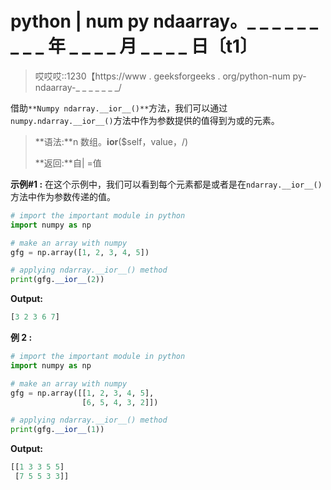 # python | num py ndaarray。_ _ _ _ _ _ _ _ _ 年 _ _ _ _ 月 _ _ _ _ 日〔t1〕

> 哎哎哎::1230【https://www . geeksforgeeks . org/python-num py-ndaarray-_ _ _ _ _ _ _/

借助`**Numpy ndarray.__ior__()**`方法，我们可以通过`numpy.ndarray.__ior__()`方法中作为参数提供的值得到为或的元素。

> **语法:**n 数组。__ior__($self，value，/)
> 
> **返回:**自| =值

**示例#1 :**
在这个示例中，我们可以看到每个元素都是或者是在`ndarray.__ior__()`方法中作为参数传递的值。

```py
# import the important module in python
import numpy as np

# make an array with numpy
gfg = np.array([1, 2, 3, 4, 5])

# applying ndarray.__ior__() method
print(gfg.__ior__(2))
```

**Output:**

```py
[3 2 3 6 7]

```

**例 2 :**

```py
# import the important module in python
import numpy as np

# make an array with numpy
gfg = np.array([[1, 2, 3, 4, 5],
                [6, 5, 4, 3, 2]])

# applying ndarray.__ior__() method
print(gfg.__ior__(1))
```

**Output:**

```py
[[1 3 3 5 5]
 [7 5 5 3 3]]

```